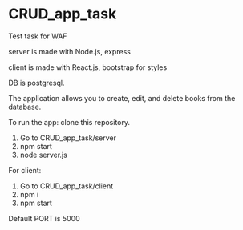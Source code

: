 # CRUD_app_task
  Test task for WAF
  
  server is made with Node.js, express
  
  client is made with React.js, bootstrap for styles
  
  DB is postgresql.
  
  The application allows you to create, edit, and delete books from the database.
  
  To run the app: clone this repository. 
1. Go to CRUD_app_task/server
2. npm start
3. node server.js
  
  For client:
1. Go to CRUD_app_task/client
2. npm i
3. npm start
  
  Default PORT is 5000
